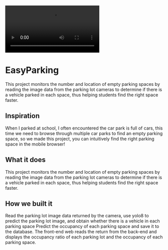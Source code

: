 <video controls src="static/video/easyparking.mp4" title="Title"></video>
# EasyParking
This project monitors the number and location of empty parking spaces by reading the image data from the parking lot cameras to determine if there is a vehicle parked in each space, thus helping students find the right space faster.

## Inspiration
When I parked at school, I often encountered the car park is full of cars, this time we need to browse through multiple car parks to find an empty parking space, so we made this project, you can intuitively find the right parking space in the mobile browser!

## What it does
This project monitors the number and location of empty parking spaces by reading the image data from the parking lot cameras to determine if there is a vehicle parked in each space, thus helping students find the right space faster.

## How we built it
Read the parking lot image data returned by the camera, use yolo8 to predict the parking lot image, and obtain whether there is a vehicle in each parking space
Predict the occupancy of each parking space and save it to the database.
The front-end web reads the return from the back-end and displays the occupancy ratio of each parking lot and the occupancy of each parking space.
